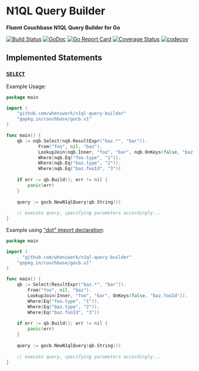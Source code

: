 # N1QL Query Builder
**Fluent Couchbase N1QL Query Builder for Go**

[![Build Status](https://travis-ci.org/wheniwork/n1ql-query-builder.svg?branch=master)](https://travis-ci.org/wheniwork/n1ql-query-builder)
[![GoDoc](https://godoc.org/github.com/wheniwork/n1ql-query-builder?status.svg)](https://godoc.org/github.com/wheniwork/n1ql-query-builder)
[![Go Report Card](https://goreportcard.com/badge/github.com/wheniwork/n1ql-query-builder)](https://goreportcard.com/report/github.com/wheniwork/n1ql-query-builder)
[![Coverage Status](https://coveralls.io/repos/github/wheniwork/n1ql-query-builder/badge.svg?branch=master)](https://coveralls.io/github/wheniwork/n1ql-query-builder?branch=master)
[![codecov](https://codecov.io/gh/wheniwork/n1ql-query-builder/branch/master/graph/badge.svg)](https://codecov.io/gh/wheniwork/n1ql-query-builder)

## Implemented Statements

### [`SELECT`](https://developer.couchbase.com/documentation/server/current/n1ql/n1ql-language-reference/select-syntax.html)

Example Usage:
```go
package main

import (
	"github.com/wheniwork/n1ql-query-builder"
	"gopkg.in/couchbase/gocb.v1"
)

func main() {
	qb := nqb.Select(nqb.ResultExpr("baz.*", "bar")).
    		From("foo", nil, "baz").
    		LookupJoin(nqb.Inner, "foo", "bar", nqb.OnKeys(false, "baz.fooId")).
    		Where(nqb.Eq("foo.type", "1")).
    		Where(nqb.Eq("baz.type", "2")).
    		Where(nqb.Eq("baz.fooId", "3"))
    
    if err := qb.Build(); err != nil {
    	panic(err)
    }
    
    query := gocb.NewN1qlQuery(qb.String())
    
    // execute query, specifying parameters accordingly...
}
```

Example using ["dot" import declaration](https://golang.org/ref/spec#Import_declarations):
```go
package main

import (
	. "github.com/wheniwork/n1ql-query-builder"
	"gopkg.in/couchbase/gocb.v1"
)

func main() {
	qb := Select(ResultExpr("baz.*", "bar")).
        From("foo", nil, "baz").
        LookupJoin(Inner, "foo", "bar", OnKeys(false, "baz.fooId")).
        Where(Eq("foo.type", "1")).
        Where(Eq("baz.type", "2")).
        Where(Eq("baz.fooId", "3"))
    
    if err := qb.Build(); err != nil {
    	panic(err)
    }
    
    query := gocb.NewN1qlQuery(qb.String())
    
    // execute query, specifying parameters accordingly...
}
```